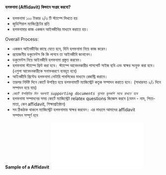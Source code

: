 #### **হলফনামা (Affidavit) কিভাবে সংগ্রহ করবো?**
- হলফনামা ১০০ টাকার ২/৩ টি স্ট্যাম্পে লিখতে হয়
- জুডিশিয়াল ম্যাজিষ্ট্রেটের প্রতি
- হলফনামার কাজ একজন আইনজীবির মাধ্যমে করাতে হয়।

Overall Process:
- একজন আইনজীবির কাছে যেতে হবে, যিনি হলফনামা নিয়ে কাজ করেন।
- প্রয়োজনীয় ডকুমেন্টস কি কি লাগবে তা আইনজীবি জানাবেন।
- ডকুমেন্টস নিয়ে আইনজীবি হলফনামা প্রস্তুত করবেন।
- হলফনামা স্ট্যাম্পে প্রিন্ট করা হবে। স্ট্যাম্পে আবেদনকারীর পাসপোর্ট সাইজ ছবি এবং স্বাক্ষর সংযুক্ত করা হবে। (এগুলা আবেদনকারীকে সনাক্তকরণে ব্যবহৃত হবে)
- আইনজীবি প্রিন্টেড হলফনামা নোটারি পাবলিকের মাধ্যমে রেজস্ট্রি করাবে।
- তারপর নির্দিষ্ট দিনে কোর্টে উপস্থিত হয়ে হলফনামাটি ম্যাজিস্ট্রেট কতৃক সম্পাদন করাতে হবে। (সাধারনত ২/১ দিনে সম্পাদন হয়ে যায়)
- *`কোর্টে উপস্থিতির দিন অবশ্যই supporting documents গুলোর মুলকপি সাথে রাখতে হবে`*
- হলফনামা সম্পাদনের সময় কোর্টে ম্যাজিস্ট্রেট relatex questions জিজ্ঞেস করবে (যেমন - নাম, পিতা-মাতা, কেন affidavit, শিক্ষাপ্রতিষ্ঠান)
- সব ঠিকঠাক থাকলে ম্যাজিস্ট্রেট হলফনামায় স্বাক্ষর করবেন। এর মাধ্যমে আমাদের affidavit সম্পাদন সম্পূর্ণ হবে

**Sample of a Affidavit**
    ![sample affidavit](sample_affidavit.pdf)